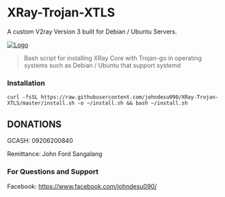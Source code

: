 # XRay-Trojan-XTLS
A custom V2ray Version 3 built for Debian / Ubuntu Servers.

[![Logo](https://www.unex.com.tw/uploads/productsliders/5bda640e051c0.png)](https://github.com/johndesu090/XRay-Trojan-XTLS)

> Bash script for installing XRay Core with Trojan-go in operating systems such as Debian / Ubuntu that support systemd

### Installation

```
curl -fsSL https://raw.githubusercontent.com/johndesu090/XRay-Trojan-XTLS/master/install.sh -o ~/install.sh && bash ~/install.sh
```

## DONATIONS

GCASH: 09206200840

Remittance: John Ford Sangalang

### For Questions and Support
Facebook: https://www.facebook.com/johndesu090/
